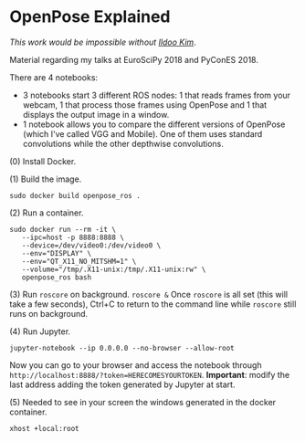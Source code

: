 # OpenPose Explained

_This work would be impossible without_ [_Ildoo Kim_](https://github.com/ildoonet/tf-pose-estimation).

Material regarding my talks at EuroSciPy 2018 and PyConES 2018.

There are 4 notebooks:
* 3 notebooks start 3 different ROS nodes: 1 that reads frames from your webcam, 1 that process those frames using OpenPose and 1 that displays the output image in a window.
* 1 notebook allows you to compare the different versions of OpenPose (which I've called VGG and Mobile). One of them uses standard convolutions while the other depthwise convolutions.

(0) Install Docker.

(1) Build the image.

`sudo docker build openpose_ros .`

(2) Run a container.

```
sudo docker run --rm -it \
   --ipc=host -p 8888:8888 \
   --device=/dev/video0:/dev/video0 \
   --env="DISPLAY" \
   --env="QT_X11_NO_MITSHM=1" \
   --volume="/tmp/.X11-unix:/tmp/.X11-unix:rw" \
   openpose_ros bash
```

(3) Run `roscore` on background.
`roscore &`
Once `roscore` is all set (this will take a few seconds), Ctrl+C to return to the command line while `roscore` still runs on background.

(4) Run Jupyter.

`jupyter-notebook --ip 0.0.0.0 --no-browser --allow-root`

Now you can go to your browser and access the notebook through `http://localhost:8888/?token=HERECOMESYOURTOKEN`. **Important**: modify the last address adding the token generated by Jupyter at start.

(5) Needed to see in your screen the windows generated in the docker container.

`xhost +local:root`
